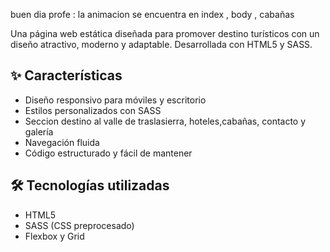 ﻿buen dia profe :
 la animacion se encuentra en index , body , cabañas

Una página web estática diseñada para promover destino turísticos con un diseño atractivo, moderno y adaptable. Desarrollada con HTML5 y SASS.

## ✨ Características

- Diseño responsivo para móviles y escritorio
- Estilos personalizados con SASS
- Seccion destino al valle de traslasierra, hoteles,cabañas, contacto y galería
- Navegación fluida
- Código estructurado y fácil de mantener

## 🛠️ Tecnologías utilizadas

- HTML5
- SASS (CSS preprocesado)
- Flexbox y Grid

